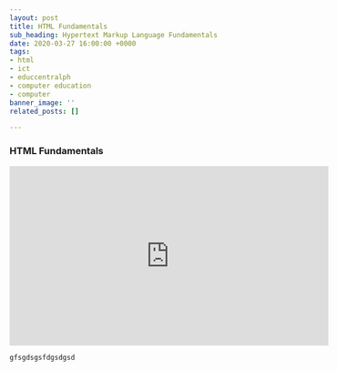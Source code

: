 ```yaml
---
layout: post
title: HTML Fundamentals
sub_heading: Hypertext Markup Language Fundamentals
date: 2020-03-27 16:00:00 +0000
tags:
- html
- ict
- educcentralph
- computer education
- computer
banner_image: ''
related_posts: []

---
```

### HTML Fundamentals

<iframe width="560" height="315" src="https://www.youtube.com/embed/u5cb0VMgbtc" frameborder="0" allow="accelerometer; autoplay; encrypted-media; gyroscope; picture-in-picture" allowfullscreen></iframe>

    gfsgdsgsfdgsdgsd
